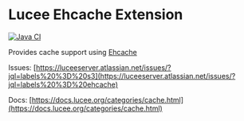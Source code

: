 # Lucee Ehcache Extension

[![Java CI](https://github.com/lucee/extension-ehcache/actions/workflows/main.yml/badge.svg)](https://github.com/lucee/extension-ehcache/actions/workflows/main.yml)

Provides cache support using [Ehcache](https://www.ehcache.org/)

Issues: [https://luceeserver.atlassian.net/issues/?jql=labels%20%3D%20s3](https://luceeserver.atlassian.net/issues/?jql=labels%20%3D%20ehcache)

Docs: [https://docs.lucee.org/categories/cache.html](https://docs.lucee.org/categories/cache.html)
